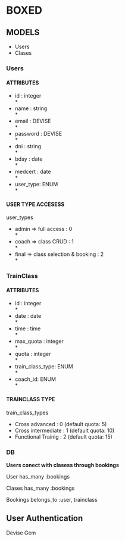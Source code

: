 <h1>BOXED</h1>

<h2>MODELS</h2>

<ul>
	<li>Users</li>
	<li>Clases</li>
</ul>

<h3>Users</h3>

<h4>ATTRIBUTES</h4>
<ul>
	<li>id : integer</li> *
	<li>name : string</li> *
	<li>email : DEVISE</li> *
	<li>password : DEVISE</li> *
	<li>dni : string</li> *
	<li>bday : date</li> *
	<li>medcert : date</li> *
	<li>user_type: ENUM</li> *
</ul>

<h4>USER TYPE ACCESESS</h4>
<p>user_types</p>
<ul>
	<li>admin => full access : 0</li> *
	<li>coach => class CRUD : 1</li> *
	<li>final => class selection & booking : 2</li> *
</ul>


<h3>TrainClass</h3>

<h4>ATTRIBUTES</h4>
<ul>
	<li>id : integer</li> *
	<li>date : date</li> *
	<li>time : time</li> *
	<li>max_quota : integer</li> *
	<li>quota : integer</li> *
	<li>train_class_type: ENUM</li> *
	<li>coach_id: ENUM</li> *
</ul>

<h4>TRAINCLASS TYPE</h4>
<p>train_class_types</p>
<ul>
	<li>Cross advanced : 0 (default quota: 5)</li>
	<li>Cross intermediate : 1 (default quota: 10)</li>
	<li>Functional Trainig : 2 (default quota: 15)</li>
</ul>

<h3>DB</h3>
<p><b>Users conect with clasess through bookings</b></p>

<p>User has_many :bookings</p>
<p>Clases has_many :bookings</p>
<p>Bookings belongs_to :user, trainclass</p>

<h2>User Authentication</h2>

<p>Devise Gem</p>